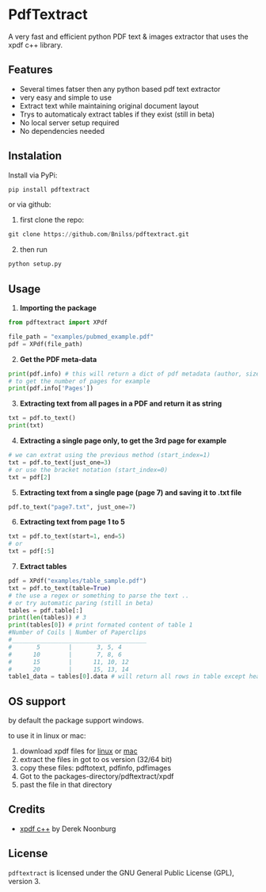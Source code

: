 # PdfTextract
A very fast and efficient python PDF text & images extractor that uses the xpdf c++ library.

## Features

- Several times fatser then any python based pdf text extractor
- very easy and simple to use
- Extract text while maintaining original document layout
- Trys to automaticaly extract tables if they exist (still in beta)
- No local server setup required
- No dependencies needed

## Instalation

Install via PyPi:
```python
pip install pdftextract
```
or via github:
1. first clone the repo:
```python
git clone https://github.com/Bnilss/pdftextract.git
```
2. then run
```python
python setup.py
```

## Usage

1. **Importing the package**
```python
from pdftextract import XPdf

file_path = "examples/pubmed_example.pdf"
pdf = XPdf(file_path)
```

2. **Get the PDF meta-data**
```python
print(pdf.info) # this will return a dict of pdf metadata (author, size, pages..)
# to get the number of pages for example
print(pdf.info['Pages'])
```

3. **Extracting text from all pages in a PDF and return it as string**
```python
txt = pdf.to_text()
print(txt)
```

4. **Extracting a single page only, to get the 3rd page for example**
```python
# we can extrat using the previous method (start_index=1)
txt = pdf.to_text(just_one=3)
# or use the bracket notation (start_index=0)
txt = pdf[2]
```

5. **Extracting text from a single page (page 7) and saving it to .txt file**
```python
pdf.to_text("page7.txt", just_one=7)
```

6. **Extracting text from page 1 to 5**
```python
txt = pdf.to_text(start=1, end=5)
# or
txt = pdf[:5]
```

7. **Extract tables**
```python
pdf = XPdf("examples/table_sample.pdf")
txt = pdf.to_text(table=True)
# the use a regex or something to parse the text ..
# or try automatic paring (still in beta)
tables = pdf.table[:]
print(len(tables)) # 3
print(tables[0]) # print formated content of table 1
#Number of Coils | Number of Paperclips
#______________________________________
#       5        |       3, 5, 4
#      10        |       7, 8, 6
#      15        |      11, 10, 12
#      20        |      15, 13, 14
table1_data = tables[0].data # will return all rows in table except headers
```

## OS support
by default the package support windows.

to use it in linux or mac:
1. download xpdf files for [linux](https://dl.xpdfreader.com/xpdf-tools-linux-4.03.tar.gz) or [mac](https://dl.xpdfreader.com/xpdf-tools-mac-4.03.tar.gz)
2. extract the files in got to os version (32/64 bit)
3. copy these files: pdftotext, pdfinfo, pdfimages
4. Got to the packages-directory/pdftextract/xpdf
5. past the file in that directory


## Credits
- [xpdf c++](https://www.xpdfreader.com/) by Derek Noonburg

## License
```pdftextract``` is licensed under the GNU General Public License (GPL), version 3.